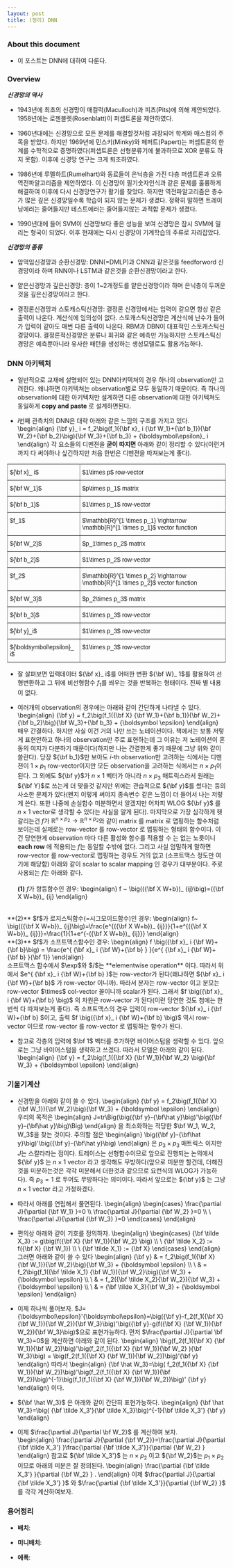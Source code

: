```yaml
---
layout: post 
title: (정리) DNN 
---
```


### About this document
- 이 포스트는 DNN에 대하여 다룬다.

### Overview
***신경망의 역사***
- 1943년에 최초의 신경망이 매컬럭(Maculloch)과 피츠(Pits)에 의해 제안되었다. 1958년에는 로젠블렛(Rosenblatt)이 퍼셉트론을 제안하였다. 

- 1960년대에는 신경망으로 모든 문제를 해결할것처럼 과장되어 학계와 매스컴의 주목을 받았다. 하지만 1969년에 민스키(Minky)와 페퍼트(Papert)는 퍼셉트론의 한계를 수학적으로 증명하였다(퍼셉트론은 선형분류기에 불과하므로 XOR 분류도 하지 못함). 이후에 신경망 연구는 크게 퇴조하였다. 

- 1986년에 루멜하트(Rumelhart)와 동료들이 은닉층을 가진 다층 퍼셉트론과 오류 역전파알고리즘을 제안하였다. 이 신경망이 필기숫자인식과 같은 문제를 훌륭하게 해결하여 이후에 다시 신경망연구가 활기를 찾았다. 하지만 역전파알고리즘은 층수가 많은 깊은 신경망일수록 학습이 되지 않는 문제가 생겼다. 정확히 말하면 트레이닝에러는 줄어들지만 테스트에러는 줄어들지않는 과적합 문제가 생겼다. 

- 1990년대에 들어 SVM이 신경망보다 좋은 성능을 보여 신경망은 잠시 SVM에 밀리는 형국이 되었다. 이후 현재에는 다시 신경망이 기계학습의 주류로 자리잡았다. 

***신경망의 종류***
- 앞먹임신경망과 순환신경망: DNN(=DMLP)과 CNN과 같은것을 feedforword 신경망이라 하며 RNN이나 LSTM과 같은것을 순환신경망이라고 한다. 

- 얕은신경망과 깊은신경망: 층이 1~2개정도를 얕은신경망이라 하며 은닉층이 두꺼운 것을 깊은신경망이라고 한다. 

- 결정론신경망과 스토캐스틱신경망: 결정론 신경망에서는 입력이 같으면 항상 같은 출력이 나온다. 계산식에 임의성이 없다. 스토캐스틱신경망은 계산식에 난수가 들어가 입력이 같아도 매번 다른 출력이 나온다. RBM과 DBN이 대표적인 스토캐스틱신경망이다. 결정론적신경망은 분류나 회귀와 같은 예측만 가능하지만 스토캐스틱신경망은 예측뿐아니라 유사한 패턴을 생성하는 생성모델로도 활용가능하다. 

### DNN 아키텍처 

- 일반적으로 교재에 설명되어 있는 DNN아키텍쳐의 경우 하나의 observation만 고려한다. 왜냐하면 아키텍쳐는 observation별로 모두 동일하기 때문이다. 즉 하나의 observation에 대한 아키텍처만 설계하면 다른 observation에 대한 아키텍쳐도 동일하게 **copy and paste** 로 설계하면된다. 

- $i$번째 관측치의 DNN은 대략 아래와 같은 느낌의 구조를 가지고 있다. 
\begin{align}
{\bf y}_ i = f_2\big(f_1({\bf x}_ i {\bf W_1}+{\bf b_1}){\bf W_2}+{\bf b_2}\big){\bf W_3}+{\bf b_3} + {\boldsymbol\epsilon}_ i
\end{align} 
각 요소들의 디멘젼을 **굳이 따지면** 아래와 같이 정리할 수 있다(이런거 까지 다 써야하나 싶긴하지만 처음 한번은 디멘젼을 따져보는게 좋다).

<center><style type="text/css">
.tg  {border-collapse:collapse;border-spacing:0;}
.tg td{font-family:Arial, sans-serif;font-size:14px;padding:10px 5px;border-style:solid;border-width:1px;overflow:hidden;word-break:normal;border-color:black;}
.tg th{font-family:Arial, sans-serif;font-size:14px;font-weight:normal;padding:10px 5px;border-style:solid;border-width:1px;overflow:hidden;word-break:normal;border-color:black;}
.tg .tg-c3ow{border-color:inherit;text-align:center;vertical-align:top}
.tg .tg-7btt{font-weight:bold;border-color:inherit;text-align:center;vertical-align:top}
.tg .tg-fymr{font-weight:bold;border-color:inherit;text-align:left;vertical-align:top}
.tg .tg-0pky{border-color:inherit;text-align:left;vertical-align:top}
</style>
<table class="tg">
  <tr>
    <td class="tg-0pky">${\bf x}_ i$</td>
    <td class="tg-0pky">$1\times p$ row-vector</td>
  </tr>
  <tr>
    <td class="tg-0pky">${\bf W_1}$</td>
    <td class="tg-0pky">$p\times p_1$ matrix</td>
  </tr>
  <tr>
    <td class="tg-0pky">${\bf b_1}$</td>
    <td class="tg-0pky">$1\times p_1$ row-vector</td>
  </tr>
  <tr>
    <td class="tg-0pky">$f_1$</td>
    <td class="tg-0pky">$\mathbb{R}^{1 \times p_1} \rightarrow \mathbb{R}^{1 \times p_1}$ vector function</td>
  </tr>
  <tr>
    <td class="tg-0pky">${\bf W_2}$</td>
    <td class="tg-0pky">$p_1\times p_2$ matrix</td>
  </tr>
  <tr>
    <td class="tg-0pky">${\bf b_2}$</td>
    <td class="tg-0pky">$1\times p_2$ row-vector</td>
  </tr>
  <tr>
    <td class="tg-0pky">$f_2$</td>
    <td class="tg-0pky">$\mathbb{R}^{1 \times p_2} \rightarrow \mathbb{R}^{1 \times p_2}$ vector function</td>
  </tr>
  <tr>
    <td class="tg-0pky">${\bf W_3}$</td>
    <td class="tg-0pky">$p_2\times p_3$ matrix</td>
  </tr>
  <tr>
    <td class="tg-0pky">${\bf b_3}$</td>
    <td class="tg-0pky">$1\times p_3$ row-vector</td>
  </tr>
  <tr>
    <td class="tg-0pky">${\bf y}_i$</td>
    <td class="tg-0pky">$1\times p_3$ row-vector</td>
  </tr>
  <tr>
    <td class="tg-0pky">${\boldsymbol\epsilon}_ i$</td>
    <td class="tg-0pky">$1\times p_3$ row-vector</td>
  </tr>  
</table></center>

- 잘 살펴보면 입력데이터 ${\bf x}_ i$를 어떠한 변환 ${\bf W}_ 1$를 활용하여 선형변환하고 그 뒤에 비선형함수 $f_1$를 씌우는 것을 반복하는 형태이다. 진짜 별 내용이 없다. 

- 여러개의 observation의 경우에는 아래와 같이 간단하게 나타낼 수 있다. 
\begin{align}
{\bf y} = f_2\big(f_1({\bf X} {\bf W_1}+{\bf b_1}){\bf W_2}+{\bf b_2}\big){\bf W_3}+{\bf b_3} + {\boldsymbol \epsilon}
\end{align} 
매우 간결하다. 하지만 사실 이건 거의 나만 쓰는 노테이션이다. 책에서는 보통 저렇게 표현안하고 하나의 observation만 주로 표현하는데 그 이유는 저 노테이션이 혼동의 여지가 다분하기 때문이다(하지만 나는 간결한게 좋기 때문에 그냥 위와 같이 쓸란다). 당장 ${\bf b_1}$만 보아도 $i$-th observation만 고려하는 식에서는 디멘젼이 $1\times p_1$ row-vector이지만 모든 observation을 고려하는 식에서는 $n\times p_1$이 된다. 그 외에도 ${\bf y}$가 $n\times 1$ 벡터가 아니라 $n\times p_3$ 매트릭스라서 원래는 ${\bf Y}$로 쓰는게 더 맞을것 같지만 위에는 관습적으로 ${\bf y}$를 썼다는 둥의 사소한 문제가 있다(왠지 이렇게 써야지 종속변수 같은 느낌이 더 들어서 나는 저렇게 쓴다. 또한 나중에 손실함수 미분하면서 알겠지만 어차피 WLOG ${\bf y}$ 를 $n\times 1$ vector로 생각할 수 있다는 사실을 알게 된다). 마지막으로 가장 심각하게 헷갈리는건 $f$가 $\mathbb{R}^{n\times p_2} \rightarrow \mathbb{R}^{n \times p_2}$와 같이 matrix 를 matrix 로 맵핑하는 함수처럼 보이는데 실제로는 row-vector 를 row-vector 로 맵핑하는 형태의 함수이다. 이건 당연한게 observation 마다 다른 활성화 함수를 적용할 수 는 없는 노릇이니 **each row** 에 적용되는 $f$는 동일할 수밖에 없다. 그리고 사실 엄밀하게 말하면 row-vector 를 row-vector로 맵핑하는 경우도 거의 없고 (소프트맥스 정도만 여기에 해당함) 아래와 같이 scalar to scalar mapping 인 경우가 대부분이다. 주로 사용되는 $f$는 아래와 같다. <br/><br/>
**(1)** $f$가 항등함수인 경우: 
\begin{align}
f ~ \big(({\bf X W+b})_ {ij}\big)=({\bf X W+b})_ {ij}
\end{align}
<br/>
**(2)** $f$가 로지스틱함수(=시그모이드함수)인 경우:
\begin{align}
f~ \big(({\bf X W+b})_ {ij}\big)=\frac{e^{({\bf X W+b})_ {ij}}}{1+e^{({\bf X W+b})_ {ij}}}=\frac{1}{1+e^{-({\bf X W+b})_ {ij}}}
\end{align}
<br/>
**(3)** $f$가 소프트맥스함수인 경우:
\begin{align}
f \big({\bf x}_ i {\bf W}+{\bf b}\big) = \frac{e^{ {\bf x}_ i {\bf W}+{\bf b} } }{e^{ {\bf x}_ i {\bf W}+{\bf b} }{\bf 1}}
\end{align}
<br/>
소프트맥스 함수에서 $\exp$와 $/$는 **elementwise operation** 이다. 따라서 위에서 $e^{ {\bf x}_ i {\bf W}+{\bf b} }$는 row-vector가 된다(왜냐하면 ${\bf x}_ i {\bf W}+{\bf b}$ 가 row-vector 이니까). 따라서 분자는 row-vector 이고 분모는 row-vector $\times$ col-vector 꼴이니까 scalar가 된다. 그래서 $f \big({\bf x}_ i {\bf W}+{\bf b} \big)$ 의 차원은 row-vector 가 된다(이런 당연한 것도 첨에는 한번씩 다 따져보는게 좋다). 즉 소프트맥스의 경우 입력이 row-vector ${\bf x}_ i {\bf W}+{\bf b} $이고, 출력 $f \big({\bf x}_ i {\bf W}+{\bf b} \big)$ 역시 row-vector 이므로 row-vector 를 row-vector 로 맵핑하는 함수가 된다. 

- 참고로 각층의 입력에 $\bf 1$ 벡터를 추가하면 바이어스텀을 생략할 수 있다. 앞으로는 그냥 바이어스텀을 생략하고 쓰겠다. 따라서 모델은 아래와 같이 된다. 
\begin{align}
{\bf y} = f_2\big(f_1({\bf X} {\bf W_1}){\bf W_2} \big){\bf W_3} + {\boldsymbol \epsilon}
\end{align} 

### 기울기계산 

- 신경망을 아래와 같이 쓸 수 있다. 
\begin{align}
{\bf y} = f_2\big(f_1({\bf X} {\bf W_1}){\bf W_2}\big){\bf W_3} + {\boldsymbol \epsilon}
\end{align} 
우리의 목적은 
\begin{align}
J=tr\Big(\big({\bf y}-{\bf\hat y}\big)'\big({\bf y}-{\bf\hat y}\big)\Big)
\end{align}
을 최소화하는 적당한 $\bf W_1, W_2, W_3$을 찾는 것이다. 주의할 점은 
\begin{align}
\big({\bf y}-{\bf\hat y}\big)'\big({\bf y}-{\bf\hat y}\big)
\end{align}
은 $p_3\times p_3$ 매트릭스 이지만 $J$는 스칼라라는 점이다. 트레이스는 선형함수이므로 앞으로 진행되는 논의에서 ${\bf y}$ 는 $n \times 1$ vector 라고 생각해도 무방하다(앞으로 미분만 할건데, 더해진것을 미분하는것은 각각 미분해서 더한것과 같으므로 요런식의 WLOG가 가능하다). 즉 $p_3=1$ 로 두어도 무방하다는 의미이다. 따라서 앞으로는 ${\bf y}$ 는 그냥 $n \times 1$ vector 라고 가정하겠다. 

- 따라서 아래를 연립해서 풀면된다. 
\begin{align}
\begin{cases}
\frac{\partial J}{\partial {\bf W_1} }=0 \\\\ 
\frac{\partial J}{\partial {\bf W_2} }=0 \\\\ \\
\frac{\partial J}{\partial {\bf W_3} }=0
\end{cases}
\end{align}

- 편의상 아래와 같이 기호를 정의하자. 
\begin{align}
\begin{cases}
{\bf \tilde X_3} := g\big(f({\bf X} {\bf W_1}){\bf W_2} \big) \\\\ \\
{\bf \tilde X_2} := f({\bf X} {\bf W_1}) \\\\ \\
{\bf \tilde X_1} := {\bf X}
\end{cases}
\end{align}
그러면 아래와 같이 쓸 수 있다
\begin{align}
{\bf y} & = f_2\big(f_1({\bf X} {\bf W_1}){\bf W_2}\big){\bf W_3} + {\boldsymbol \epsilon}  \\\\ \\
& = f_2\big(f_1({\bf \tilde X_1} {\bf W_1}){\bf W_2}\big){\bf W_3} + {\boldsymbol \epsilon} \\\\ \\ 
& = f_2({\bf \tilde X_2}{\bf W_2}){\bf W_3} + {\boldsymbol \epsilon} \\\\ \\ 
& = {\bf \tilde X_3}{\bf W_3} + {\boldsymbol \epsilon} 
\end{align} 

- 이제 하나씩 풀어보자. 
$J={\boldsymbol\epsilon}'{\boldsymbol\epsilon}=\big({\bf y}-f_2(f_1({\bf X} {\bf W_1}){\bf W_2}){\bf W_3}\big)'\big({\bf y}-g(f({\bf X} {\bf W_1}){\bf W_2}){\bf W_3}\big)$으로 표현가능하다. 먼저 $\frac{\partial J}{\partial \bf W_3}=0$을 계산하면 아래와 같이 된다. 
\begin{align}
\big(f_2(f_1({\bf X} {\bf W_1}){\bf W_2})\big)'\big(f_2(f_1({\bf X} {\bf W_1}){\bf W_2} ){\bf W_3}\big) = \big(f_2(f_1({\bf X} {\bf W_1}){\bf W_2})\big)'{\bf y} 
\end{align}
따라서 
\begin{align}
{\bf \hat W_3}=\big( f_2(f_1({\bf X} {\bf W_1}){\bf W_2})\big)'\big(f_2(f_1({\bf X} {\bf W_1}){\bf W_2})\big)^{-1}\big(f_1(f_1({\bf X} {\bf W_1}){\bf W_2})\big)' {\bf y}
\end{align}
이다. 

- ${\bf \hat W_3}$ 은 아래와 같이 간단히 표현가능하다. 
\begin{align}
{\bf \hat W_3}=\big( {\bf \tilde X_3'}{\bf \tilde X_3}\big)^{-1}{\bf \tilde X_3'} {\bf y}
\end{align}

- 이제 $\frac{\partial J}{\partial \bf W_2}$ 를 계산하여 보자.  
\begin{align}
\frac{\partial J}{\partial {\bf W_2}}=\frac{\partial J}{\partial {\bf \tilde X_3'} }\frac{\partial {\bf \tilde X_3'}}{\partial {\bf W_2} }
\end{align}
참고로 ${\bf \tilde X_3'}$ 는 $n\times p_2$ 이고 ${\bf W_2}$는 $p_1 \times p_2$ 이므로 아래의 미분은 잘 정의된다. 
\begin{align}
\frac{\partial {\bf \tilde X_3'} }{\partial {\bf W_2} } . 
\end{align}
이제 $\frac{\partial J}{\partial {\bf \tilde X_3'} }$ 와 $\frac{\partial {\bf \tilde X_3'}}{\partial {\bf W_2} }$ 를 각각 계산하여보자. 

### 용어정리

- **배치**: 

- **미니배치**: 

- **에폭**: 
